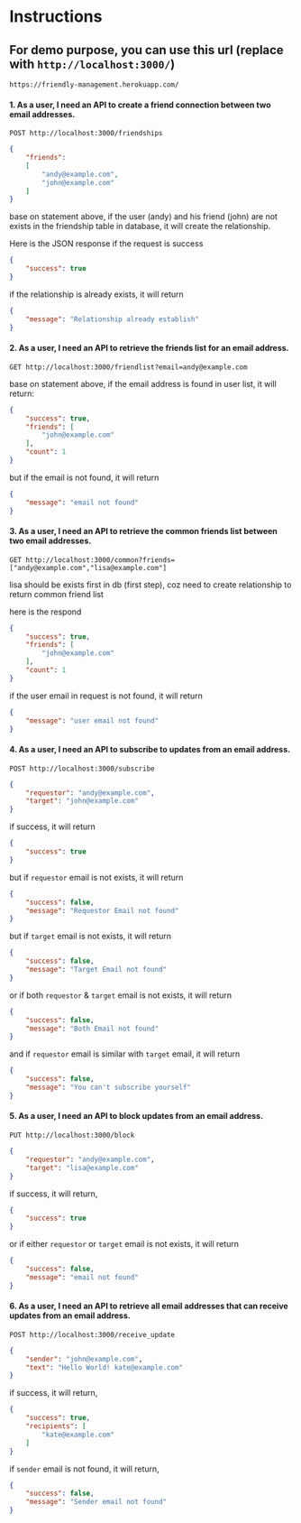 # Instructions

## For demo purpose, you can use this url (replace with `http://localhost:3000/`)

```
https://friendly-management.herokuapp.com/
```

#### 1. As a user, I need an API to create a friend connection between two email addresses.

```
POST http://localhost:3000/friendships
```

```JSON
{
	"friends":
	[
		"andy@example.com",
		"john@example.com"
	]
}
```

base on statement above, if the user (andy) and his friend (john) are not exists in the friendship table in database, it will create the relationship.

Here is the JSON response if the request is success

```JSON
{
    "success": true
}
```

if the relationship is already exists, it will return

```JSON
{
    "message": "Relationship already establish"
}
```

#### 2. As a user, I need an API to retrieve the friends list for an email address.

```
GET http://localhost:3000/friendlist?email=andy@example.com
```

base on statement above, if the email address is found in user list, it will return:

```JSON
{
    "success": true,
    "friends": [
        "john@example.com"
    ],
    "count": 1
}
```

but if the email is not found, it will return

```JSON
{
    "message": "email not found"
}
```

#### 3. As a user, I need an API to retrieve the common friends list between two email addresses.

```
GET http://localhost:3000/common?friends=["andy@example.com","lisa@example.com"]
```

lisa should be exists first in db (first step), coz need to create relationship to return common friend list

here is the respond

```JSON
{
    "success": true,
    "friends": [
        "john@example.com"
    ],
    "count": 1
}
```

if the user email in request is not found, it will return

```JSON
{
    "message": "user email not found"
}
```

#### 4. As a user, I need an API to subscribe to updates from an email address.

```
POST http://localhost:3000/subscribe
```

```JSON
{
	"requestor": "andy@example.com",
	"target": "john@example.com"
}
```

if success, it will return

```JSON
{
    "success": true
}
```

but if `requestor` email is not exists, it will return

```JSON
{
    "success": false,
    "message": "Requestor Email not found"
}
```

but if `target` email is not exists, it will return

```JSON
{
    "success": false,
    "message": "Target Email not found"
}
```

or if both `requestor` & `target` email is not exists, it will return

```JSON
{
    "success": false,
    "message": "Both Email not found"
}
```

and if `requestor` email is similar with `target` email, it will return

```JSON
{
    "success": false,
    "message": "You can't subscribe yourself"
}
```

#### 5. As a user, I need an API to block updates from an email address.

```
PUT http://localhost:3000/block
```

```JSON
{
	"requestor": "andy@example.com",
	"target": "lisa@example.com"
}
```

if success, it will return,

```JSON
{
    "success": true
}
```

or if either `requestor` or `target` email is not exists, it will return

```JSON
{
    "success": false,
    "message": "email not found"
}
```

#### 6. As a user, I need an API to retrieve all email addresses that can receive updates from an email address.

```
POST http://localhost:3000/receive_update
```

```JSON
{
	"sender": "john@example.com",
	"text": "Hello World! kate@example.com"
}
```

if success, it will return,

```JSON
{
    "success": true,
    "recipients": [
        "kate@example.com"
    ]
}
```

if `sender` email is not found, it will return,

```JSON
{
    "success": false,
    "message": "Sender email not found"
}
```
